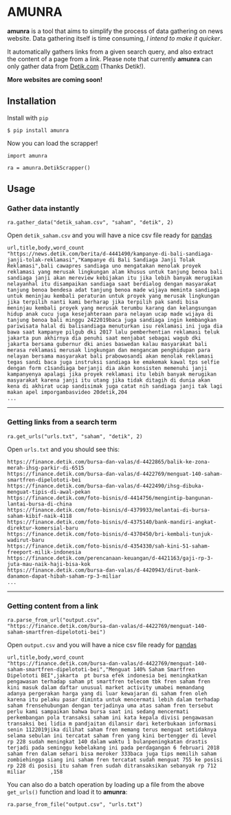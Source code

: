 # AMUNRA
**amunra** is a tool that aims to simplify the process of data gathering on news website. Data gathering itself is time consuming, *I intend to make it quicker*. 

It automatically gathers links from a given search query, and also extract the content of a page from a link. Please note that currently **amunra** can only gather data from [Detik.com](https://www.detik.com) (Thanks Detik!). 

**More websites are coming soon!**

Installation
------------

Install with `pip`
```
$ pip install amunra
```

Now you can load the scrapper!
```
import amunra

ra = amunra.DetikScrapper()
```

Usage
------
### Gather data instantly
```
ra.gather_data("detik_saham.csv", "saham", "detik", 2)
```
Open `detik_saham.csv` and you will have a nice csv file ready for [pandas](https://pandas.pydata.org/)
```
url,title,body,word_count
"https://news.detik.com/berita/d-4441490/kampanye-di-bali-sandiaga-janji-tolak-reklamasi","Kampanye di Bali Sandiaga Janji Tolak Reklamasi",bali cawapres sandiaga uno mengatakan menolak proyek reklamasi yang merusak lingkungan alam khusus untuk tanjung benoa bali sandiaga janji akan mereview kebijakan itu jika lebih banyak merugikan nelayanhal itu disampaikan sandiaga saat berdialog dengan masyarakat tanjung benoa bendesa adat tanjung benoa made wijaya meminta sandiaga untuk meninjau kembali peraturan untuk proyek yang merusak lingkungan jika terpilih nanti kami berharap jika terpilih pak sandi bisa meninjau kembali proyek yang merusak terumbu karang dan kelangsungan hidup anak cucu juga kesejahteraan para nelayan ucap made wijaya di tanjung benoa bali minggu 2422019baca juga sandiaga ingin kembangkan pariwisata halal di balisandiaga menuturkan isu reklamasi ini juga dia bawa saat kampanye pilgub dki 2017 lalu pemberhentian reklamasi teluk jakarta pun akhirnya dia penuhi saat menjabat sebagai wagub dki jakarta bersama gubernur dki anies baswedan kalau masyarakat bali merasa reklamasi merusak lingkungan dan mengancam penghidupan para nelayan bersama masyarakat bali prabowosandi akan menolak reklamasi tegas sandi baca juga instruksi sandiaga ke emakemak kawal tps selfie dengan form c1sandiaga berjanji dia akan konsisten memenuhi janji kampanyenya apalagi jika proyek reklamasi itu lebih banyak merugikan masyarakat karena janji itu utang jika tidak ditagih di dunia akan kena di akhirat ucap sandisimak juga catat nih sandiaga janji tak lagi makan apel imporgambasvideo 20detik,204
...
```
---

### Getting links from a search term
```
ra.get_urls("urls.txt", "saham", "detik", 2)
```
Open `urls.txt` and you should see this:
```
https://finance.detik.com/bursa-dan-valas/d-4422865/balik-ke-zona-merah-ihsg-parkir-di-6515
https://finance.detik.com/bursa-dan-valas/d-4422769/menguat-140-saham-smartfren-dipelototi-bei
https://finance.detik.com/bursa-dan-valas/d-4422490/ihsg-dibuka-menguat-tipis-di-awal-pekan
https://finance.detik.com/foto-bisnis/d-4414756/mengintip-bangunan-lantai-bursa-di-china
https://finance.detik.com/foto-bisnis/d-4379933/melantai-di-bursa-saham-kibif-naik-4118
https://finance.detik.com/foto-bisnis/d-4375140/bank-mandiri-angkat-direktur-komersial-baru
https://finance.detik.com/foto-bisnis/d-4370450/bri-kembali-tunjuk-wadirut-baru
https://finance.detik.com/foto-bisnis/d-4354330/sah-kini-51-saham-freeport-milik-indonesia
https://finance.detik.com/perencanaan-keuangan/d-4421163/gaji-rp-3-juta-mau-naik-haji-bisa-kok
https://finance.detik.com/bursa-dan-valas/d-4420943/dirut-bank-danamon-dapat-hibah-saham-rp-3-miliar
...
```
---
### Getting content from a link
```
ra.parse_from_url("output.csv", 
"https://finance.detik.com/bursa-dan-valas/d-4422769/menguat-140-saham-smartfren-dipelototi-bei")
```
Open `output.csv` and you will have a nice csv file ready for [pandas](https://pandas.pydata.org/)
```
url,title,body,word_count
"https://finance.detik.com/bursa-dan-valas/d-4422769/menguat-140-saham-smartfren-dipelototi-bei","Menguat 140% Saham Smartfren Dipelototi BEI",jakarta  pt bursa efek indonesia bei meningkatkan pengawasan terhadap saham pt smartfren telecom tbk fren saham fren kini masuk dalam daftar unusual market activity umabei memandang adanya pergerakan harga yang di luar kewajaran di saham fren oleh karena itu pelaku pasar diminta untuk mencermati lebih dalam terhadap saham frensehubungan dengan terjadinya uma atas saham fren tersebut perlu kami sampaikan bahwa bursa saat ini sedang mencermati perkembangan pola transaksi saham ini kata kepala divisi pengawasan transaksi bei lidia m pandjaitan dilansir dari keterbukaan informasi senin 1122019jika dilihat saham fren memang terus menguat setidaknya selama sebulan ini tercatat saham fren yang kini bertengger di level rp 228 sudah meningkat 140 dalam waktu 1 bulanpeningkatan drastis terjadi pada seminggu kebelakang ini pada perdagangan 6 februari 2018 saham fren dalam sehari bisa meroker 333baca juga tips memilih saham zombiehingga siang ini saham fren tercatat sudah menguat 755 ke posisi rp 228 di posisi itu saham fren sudah ditransaksikan sebanyak rp 712 miliar        ,158
```

You can also do a batch operation by loading up a file from the above `get_urls()` function and load it to **amunra**:
```
ra.parse_from_file("output.csv", "urls.txt")
```
